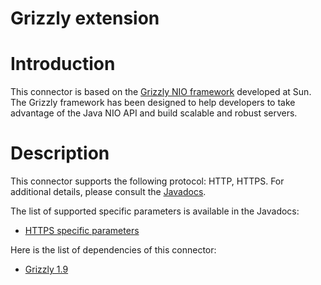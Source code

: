 Grizzly extension
=================

Introduction
============

This connector is based on the [Grizzly NIO
framework](https://grizzly.dev.java.net/)
developed at Sun. The Grizzly framework has been designed to help
developers to take advantage of the Java NIO API and build scalable and
robust servers.

Description
===========

This connector supports the following protocol: HTTP, HTTPS. For
additional details, please consult the
[Javadocs](http://restlet.org/learn/javadocs/2.0/jse/ext/org/restlet/ext/grizzly/package-summary.html).

The list of supported specific parameters is available in the Javadocs:

-   [HTTPS specific
    parameters](http://restlet.org/learn/javadocs/2.0/ext/org/restlet/ext/grizzly/HttpsServerHelper.html)

Here is the list of dependencies of this connector:

-   [Grizzly
    1.9](https://grizzly.dev.java.net/)


